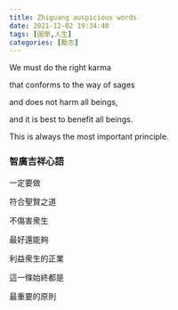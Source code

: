 ```yaml
---
title: Zhiguang auspicious words
date: 2021-12-02 19:34:40
tags: [國學,人生]
categories: [勵志]
---
```


We must do the right karma

that conforms to the way of sages

and does not harm all beings,

and it is best to benefit all beings.

This is always the most important principle.

<!--more -->

### 智廣吉祥心語

一定要做

符合聖賢之道

不傷害衆生

最好還能夠

利益衆生的正業

這一條始終都是

最重要的原則

